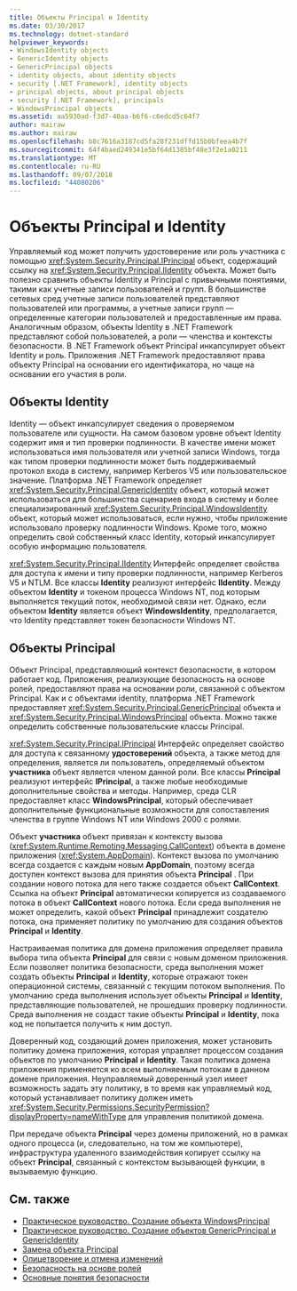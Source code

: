 ```yaml
---
title: Объекты Principal и Identity
ms.date: 03/30/2017
ms.technology: dotnet-standard
helpviewer_keywords:
- WindowsIdentity objects
- GenericIdentity objects
- GenericPrincipal objects
- identity objects, about identity objects
- security [.NET Framework], identity objects
- principal objects, about principal objects
- security [.NET Framework], principals
- WindowsPrincipal objects
ms.assetid: aa5930ad-f3d7-40aa-b6f6-c6edcd5c64f7
author: mairaw
ms.author: mairaw
ms.openlocfilehash: b8c7616a3187cd5fa28f231dffd15b0bfeea4b7f
ms.sourcegitcommit: 64f4baed249341e5bf64d1385bf48e3f2e1a0211
ms.translationtype: MT
ms.contentlocale: ru-RU
ms.lasthandoff: 09/07/2018
ms.locfileid: "44080206"
---
```

# <a name="principal-and-identity-objects"></a>Объекты Principal и Identity
Управляемый код может получить удостоверение или роль участника с помощью <xref:System.Security.Principal.IPrincipal> объект, содержащий ссылку на <xref:System.Security.Principal.IIdentity> объекта. Может быть полезно сравнить объекты Identity и Principal с привычными понятиями, такими как учетные записи пользователей и групп. В большинстве сетевых сред учетные записи пользователей представляют пользователей или программы, а учетные записи групп — определенные категории пользователей и предоставленные им права. Аналогичным образом, объекты Identity в .NET Framework представляют собой пользователей, а роли — членства и контексты безопасности. В .NET Framework объект Principal инкапсулирует объект Identity и роль. Приложения .NET Framework предоставляют права объекту Principal на основании его идентификатора, но чаще на основании его участия в роли.  
  
## <a name="identity-objects"></a>Объекты Identity  
 Identity — объект инкапсулирует сведения о проверяемом пользователе или сущности. На самом базовом уровне объект Identity содержит имя и тип проверки подлинности. В качестве имени может использоваться имя пользователя или учетной записи Windows, тогда как типом проверки подлинности может быть поддерживаемый протокол входа в систему, например Kerberos V5 или пользовательское значение. Платформа .NET Framework определяет <xref:System.Security.Principal.GenericIdentity> объект, который может использоваться для большинства сценариев входа в систему и более специализированный <xref:System.Security.Principal.WindowsIdentity> объект, который может использоваться, если нужно, чтобы приложение использовало проверку подлинности Windows. Кроме того, можно определить свой собственный класс Identity, который инкапсулирует особую информацию пользователя.  
  
 <xref:System.Security.Principal.IIdentity> Интерфейс определяет свойства для доступа к имени и типу проверки подлинности, например Kerberos V5 и NTLM. Все классы **Identity** реализуют интерфейс **IIdentity**. Между объектом **Identity** и токеном процесса Windows NT, под которым выполняется текущий поток, необходимой связи нет. Однако, если объектом **Identity** является объект **WindowsIdentity**, предполагается, что Identity представляет токен безопасности Windows NT.  
  
## <a name="principal-objects"></a>Объекты Principal  
 Объект Principal, представляющий контекст безопасности, в котором работает код. Приложения, реализующие безопасность на основе ролей, предоставляют права на основании роли, связанной с объектом Principal. Как и с объектами identity, платформа .NET Framework предоставляет <xref:System.Security.Principal.GenericPrincipal> объекта и <xref:System.Security.Principal.WindowsPrincipal> объекта. Можно также определить собственные пользовательские классы Principal.  
  
 <xref:System.Security.Principal.IPrincipal> Интерфейс определяет свойство для доступа к связанному **удостоверений** объекта, а также метод для определения, является ли пользователь, определяемый объектом **участника** объект является членом данной роли. Все классы **Principal** реализуют интерфейс **IPrincipal**, а также любые необходимые дополнительные свойства и методы. Например, среда CLR предоставляет класс **WindowsPrincipal**, который обеспечивает дополнительные функциональные возможности для сопоставления членства в группе Windows NT или Windows 2000 с ролями.  
  
 Объект **участника** объект привязан к контексту вызова (<xref:System.Runtime.Remoting.Messaging.CallContext>) объекта в домене приложения (<xref:System.AppDomain>). Контекст вызова по умолчанию всегда создается с каждым новым **AppDomain**, поэтому всегда доступен контекст вызова для принятия объекта **Principal** . При создании нового потока для него также создается объект **CallContext**. Ссылка на объект **Principal** автоматически копируется из создаваемого потока в объект **CallContext** нового потока. Если среда выполнения не может определить, какой объект **Principal** принадлежит создателю потока, она применяет политику по умолчанию для создания объектов **Principal** и **Identity**.  
  
 Настраиваемая политика для домена приложения определяет правила выбора типа объекта **Principal** для связи с новым доменом приложения. Если позволяет политика безопасности, среда выполнения может создать объекты **Principal** и **Identity**, которые отражают токен операционной системы, связанный с текущим потоком выполнения. По умолчанию среда выполнения использует объекты **Principal** и **Identity**, представляющие пользователей, не прошедших проверку подлинности. Среда выполнения не создаст такие объекты **Principal** и **Identity**, пока код не попытается получить к ним доступ.  
  
 Доверенный код, создающий домен приложения, может установить политику домена приложения, которая управляет процессом создания объектов по умолчанию **Principal** и **Identity**. Такая политика домена приложения применяется ко всем выполняемым потокам в данном домене приложения. Неуправляемый доверенный узел имеет возможность задать эту политику, в то время как управляемый код, который устанавливает политику должен иметь <xref:System.Security.Permissions.SecurityPermission?displayProperty=nameWithType> для управления политикой домена.  
  
 При передаче объекта **Principal** через домены приложений, но в рамках одного процесса (и, следовательно, на том же компьютере), инфраструктура удаленного взаимодействия копирует ссылку на объект **Principal**, связанный с контекстом вызывающей функции, в вызываемую функцию.  
  
## <a name="see-also"></a>См. также

- [Практическое руководство. Создание объекта WindowsPrincipal](../../../docs/standard/security/how-to-create-a-windowsprincipal-object.md)  
- [Практическое руководство. Создание объектов GenericPrincipal и GenericIdentity](../../../docs/standard/security/how-to-create-genericprincipal-and-genericidentity-objects.md)  
- [Замена объекта Principal](../../../docs/standard/security/replacing-a-principal-object.md)  
- [Олицетворение и отмена изменений](../../../docs/standard/security/impersonating-and-reverting.md)  
- [Безопасность на основе ролей](../../../docs/standard/security/role-based-security.md)  
- [Основные понятия безопасности](../../../docs/standard/security/key-security-concepts.md)
